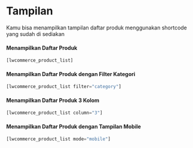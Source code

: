 
# Tampilan

Kamu bisa menampilkan tampilan daftar produk menggunakan shortcode yang sudah di sediakan

#### Menampilkan Daftar Produk

```php
[lwcommerce_product_list]
```

#### Menampilkan Daftar Produk dengan Filter Kategori

```php
[lwcommerce_product_list filter="category"]
```

#### Menampilkan Daftar Produk 3 Kolom
```php
[lwcommerce_product_list column="3"]
```

#### Menampilkan Daftar Produk dengan Tampilan Mobile
```php
[lwcommerce_product_list mode="mobile"]
```